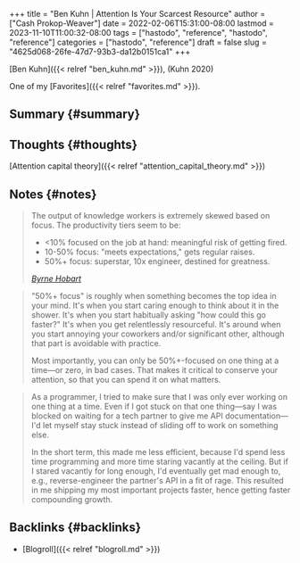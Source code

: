 +++
title = "Ben Kuhn | Attention Is Your Scarcest Resource"
author = ["Cash Prokop-Weaver"]
date = 2022-02-06T15:31:00-08:00
lastmod = 2023-11-10T11:00:32-08:00
tags = ["hastodo", "reference", "hastodo", "reference"]
categories = ["hastodo", "reference"]
draft = false
slug = "4625d068-26fe-47d7-93b3-da12b0151ca1"
+++

[Ben Kuhn]({{< relref "ben_kuhn.md" >}}), (Kuhn 2020)

One of my [Favorites]({{< relref "favorites.md" >}}).


## Summary {#summary}


## Thoughts {#thoughts}

[Attention capital theory]({{< relref "attention_capital_theory.md" >}})


## Notes {#notes}

> The output of knowledge workers is extremely skewed based on focus. The productivity tiers seem to be:
>
> -   &lt;10% focused on the job at hand: meaningful risk of getting fired.
> -   10-50% focus: "meets expectations," gets regular raises.
> -   50%+ focus: superstar, 10x engineer, destined for greatness.
>
> _[Byrne Hobart](https://www.thediff.co/p/the-future-of-remote-work-is-not)_

<!--quoteend-->

> "50%+ focus" is roughly when something becomes the top idea in your mind. It's when you start caring enough to think about it in the shower. It's when you start habitually asking "how could this go faster?" It's when you get relentlessly resourceful. It's around when you start annoying your coworkers and/or significant other, although that part is avoidable with practice.
>
> Most importantly, you can only be 50%+-focused on one thing at a time—or zero, in bad cases. That makes it critical to conserve your attention, so that you can spend it on what matters.

<!--quoteend-->

> As a programmer, I tried to make sure that I was only ever working on one thing at a time. Even if I got stuck on that one thing—say I was blocked on waiting for a tech partner to give me API documentation—I'd let myself stay stuck instead of sliding off to work on something else.
>
> In the short term, this made me less efficient, because I'd spend less time programming and more time staring vacantly at the ceiling. But if I stared vacantly for long enough, I'd eventually get mad enough to, e.g., reverse-engineer the partner's API in a fit of rage. This resulted in me shipping my most important projects faster, hence getting faster compounding growth.


## Backlinks {#backlinks}

-   [Blogroll]({{< relref "blogroll.md" >}})
